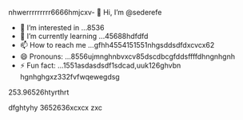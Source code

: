 nhwerrrrrrrrr6666hmjcxv- 👋 Hi, I’m @sederefe
- 👀 I’m interested in ...8536
- 🌱 I’m currently learning ...45688hdfdfd
- 📫 How to reach me ...gfhh4554151551nhgsddsdfdxcvcx62
- 😄 Pronouns: ...8556ujmnghnbvxcv85dscdbcgfddsffffdhngnhgnh
- ⚡ Fun fact: ...1551asdasdsdf1sdcad,uuk126ghvbn
hgnhghgxz332fvfwqewegdsg
<!---sdf456996cvxgfbfffsdfsdchgnghghccdewfewffewsdfsfdsdfsdfsdsds
sederefe/sederefe is a ✨ special ✨ repository because its `README.md` (thi88s 53file) appears on yo0266ur GitsdffdHub p
ofvbbvile.
You can click the Preview link to take a look fsdat your fsd45.525xcvcxdasdsadfgdfxcvyuthj
--->253.96526htyrthrt
dfghtyhy
3652636xcxcx
zxc

